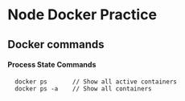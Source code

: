 # Node Docker Practice

## Docker commands
#### Process State Commands
```
  docker ps       // Show all active containers
  docker ps -a    // Show all containers
```
